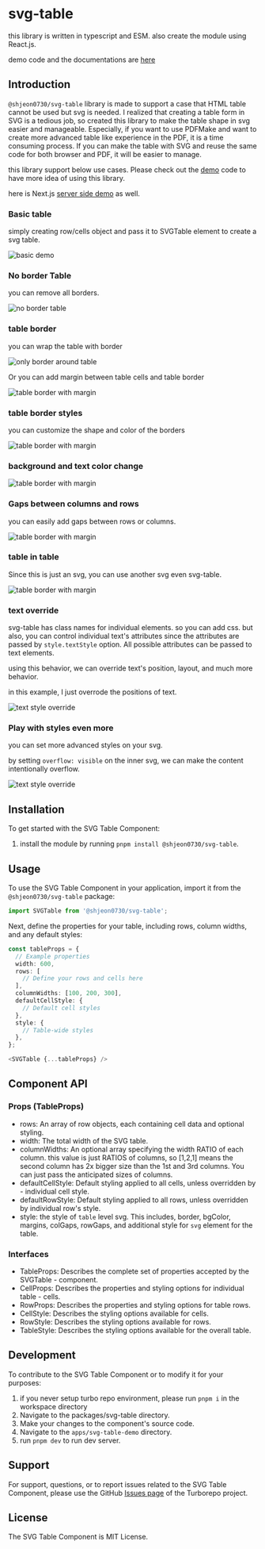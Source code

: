 # svg-table

this library is written in typescript and ESM.
also create the module using React.js.

demo code and the documentations are [here](https://github.com/wootra/svg-table/tree/main/apps/svg-table-demo)

## Introduction

`@shjeon0730/svg-table` library is made to support a case that HTML table cannot be used but svg is needed.
I realized that creating a table form in SVG is a tedious job, so created this library to make the table shape in svg easier and manageable.
Especially, if you want to use PDFMake and want to create more advanced table like experience in the PDF, it is a time consuming process.
If you can make the table with SVG and reuse the same code for both browser and PDF, it will be easier to manage.

this library support below use cases. Please check out the [demo](https://github.com/wootra/svg-table/tree/main/apps/svg-table-demo) code to have more idea of using this library.

here is Next.js [server side demo](https://github.com/wootra/svg-table/tree/main/apps/svg-table-demo-next) as well.

### Basic table

simply creating row/cells object and pass it to SVGTable element to create a svg table.

![basic demo](https://raw.githubusercontent.com/wootra/svg-table/main/apps/svg-table-demo/README.assets/basic-demo.png)

### No border Table

you can remove all borders.

![no border table](https://raw.githubusercontent.com/wootra/svg-table/main/apps/svg-table-demo/README.assets/no-border-table.png)

### table border

you can wrap the table with border

![only border around table](https://raw.githubusercontent.com/wootra/svg-table/main/apps/svg-table-demo/README.assets/only-around-table-border.png)

Or you can add margin between table cells and table border

![table border with margin](https://raw.githubusercontent.com/wootra/svg-table/main/apps/svg-table-demo/README.assets/table-border-with-margin.png)

### table border styles

you can customize the shape and color of the borders

![table border with margin](https://raw.githubusercontent.com/wootra/svg-table/main/apps/svg-table-demo/README.assets/table-border-styles.png)

### background and text color change

![table border with margin](https://raw.githubusercontent.com/wootra/svg-table/main/apps/svg-table-demo/README.assets/bgcolor-and-txtcolor.png)

### Gaps between columns and rows

you can easily add gaps between rows or columns.

![table border with margin](https://raw.githubusercontent.com/wootra/svg-table/main/apps/svg-table-demo/README.assets/gaps.png)

### table in table

Since this is just an svg, you can use another svg even svg-table.

![table border with margin](https://raw.githubusercontent.com/wootra/svg-table/main/apps/svg-table-demo/README.assets/embedded-tables.png)

### text override

svg-table has class names for individual elements. so you can add css.
but also, you can control individual text's attributes since the attributes are passed by `style.textStyle` option. All possible attributes can be passed to text elements.

using this behavior, we can override text's position, layout, and much more behavior.

in this example, I just overrode the positions of text.

![text style override](https://raw.githubusercontent.com/wootra/svg-table/main/apps/svg-table-demo/README.assets/text-style-override.png)

### Play with styles even more

you can set more advanced styles on your svg.

by setting `overflow: visible` on the inner svg, we can make the content intentionally overflow.

![text style override](https://raw.githubusercontent.com/wootra/svg-table/main/apps/svg-table-demo/README.assets/table-advanced-styles.png)

## Installation

To get started with the SVG Table Component:

1. install the module by running `pnpm install @shjeon0730/svg-table`.

## Usage

To use the SVG Table Component in your application, import it from the `@shjeon0730/svg-table` package:

```typescript
import SVGTable from '@shjeon0730/svg-table';
```

Next, define the properties for your table, including rows, column widths, and any default styles:

```typescript
const tableProps = {
  // Example properties
  width: 600,
  rows: [
    // Define your rows and cells here
  ],
  columnWidths: [100, 200, 300],
  defaultCellStyle: {
    // Default cell styles
  },
  style: {
    // Table-wide styles
  },
};

<SVGTable {...tableProps} />
```

## Component API

### Props (TableProps)

- rows: An array of row objects, each containing cell data and optional styling.
- width: The total width of the SVG table.
- columnWidths: An optional array specifying the width RATIO of each column. this value is just RATIOS of columns, so [1,2,1] means the second column has 2x bigger size than the 1st and 3rd columns. You can just pass the anticipated sizes of columns.
- defaultCellStyle: Default styling applied to all cells, unless overridden by - individual cell style.
- defaultRowStyle: Default styling applied to all rows, unless overridden by individual row's style.
- style: the style of `table` level svg. This includes, border, bgColor, margins, colGaps, rowGaps, and additional style for `svg` element for the table.

### Interfaces

- TableProps: Describes the complete set of properties accepted by the SVGTable - component.
- CellProps: Describes the properties and styling options for individual table - cells.
- RowProps: Describes the properties and styling options for table rows.
- CellStyle: Describes the styling options available for cells.
- RowStyle: Describes the styling options available for rows.
- TableStyle: Describes the styling options available for the overall table.

## Development

To contribute to the SVG Table Component or to modify it for your purposes:

1. if you never setup turbo repo environment, please run `pnpm i` in the workspace directory
2. Navigate to the packages/svg-table directory.
3. Make your changes to the component's source code.
4. Navigate to the `apps/svg-table-demo` directory.
5. run `pnpm dev` to run dev server.

## Support

For support, questions, or to report issues related to the SVG Table Component, please use the GitHub [Issues page](https://github.com/wootra/svg-table/issues) of the Turborepo project.

## License

The SVG Table Component is MIT License.
